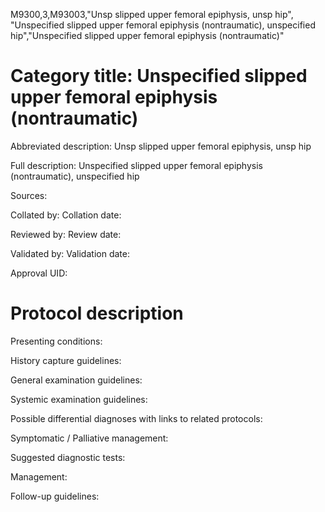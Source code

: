 M9300,3,M93003,"Unsp slipped upper femoral epiphysis, unsp hip", "Unspecified slipped upper femoral epiphysis (nontraumatic), unspecified hip","Unspecified slipped upper femoral epiphysis (nontraumatic)"
# Category title: Unspecified slipped upper femoral epiphysis (nontraumatic)

Abbreviated description: Unsp slipped upper femoral epiphysis, unsp hip

Full description: Unspecified slipped upper femoral epiphysis (nontraumatic), unspecified hip

Sources:

Collated by:
Collation date:

Reviewed by:
Review date:

Validated by:
Validation date:

Approval UID:

# Protocol description

Presenting conditions:

History capture guidelines:

General examination guidelines:

Systemic examination guidelines:

Possible differential diagnoses with links to related protocols:

Symptomatic / Palliative management:

Suggested diagnostic tests:

Management:

Follow-up guidelines:
